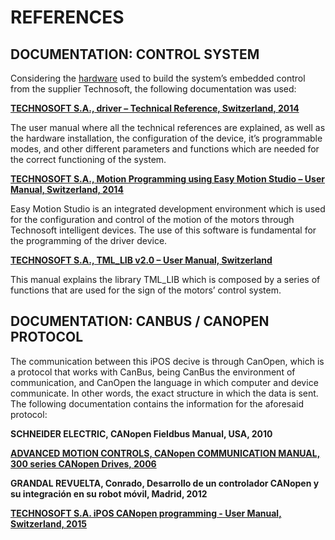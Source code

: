 REFERENCES
==========

DOCUMENTATION: CONTROL SYSTEM
-----------------------------
Considering the [hardware](../hardware/README.md) used to build the system’s embedded control from the supplier Technosoft, the following documentation was used: 

[**TECHNOSOFT S.A., driver  – Technical Reference, Switzerland, 2014**](../hardware/P028.002.E101.DSH.pdf)

The user manual where all the technical references are explained, as well as the hardware installation, the configuration of the device, it’s programmable modes, and other different parameters and functions which are needed for the correct functioning of the system.

[**TECHNOSOFT S.A., Motion Programming using Easy Motion Studio – User Manual, Switzerland, 2014**](../../../manuals/technosoft/P091.034.ESM.UM.pdf)

Easy Motion Studio is an integrated development environment which is used for the configuration and control of the motion of the motors through Technosoft intelligent devices.  The use of this software is fundamental for the programming of the driver device.

[**TECHNOSOFT S.A., TML_LIB v2.0 – User Manual, Switzerland**](../../../manuals/technosoft/P091.040.v20.UM.pdf)

This manual explains the library TML_LIB which is composed by a series of functions that are used for the sign of the motors’ control system.


DOCUMENTATION: CANBUS / CANOPEN PROTOCOL
------------------------------------------
The communication between this iPOS decive is through CanOpen, which is a protocol that works with CanBus, being CanBus the environment of communication, and CanOpen the language in which computer and device communicate. In other words, the exact structure in which the data is sent. The following documentation contains the information for the aforesaid protocol:

**SCHNEIDER ELECTRIC, CANopen Fieldbus Manual, USA, 2010**

[**ADVANCED MOTION CONTROLS, CANopen COMMUNICATION MANUAL, 300 series CANopen Drives, 2006**](../../../manuals/canopen/manuals/CAN_Manual300_3-0-3.pdf)

**GRANDAL REVUELTA, Conrado, Desarrollo de un controlador CANopen y su integración en su robot móvil, Madrid, 2012**

[**TECHNOSOFT S.A. iPOS CANopen programming - User Manual, Switzerland, 2015**](../../../manuals/technosoft/P091.063.CANopen.iPOS.UM.pdf)


